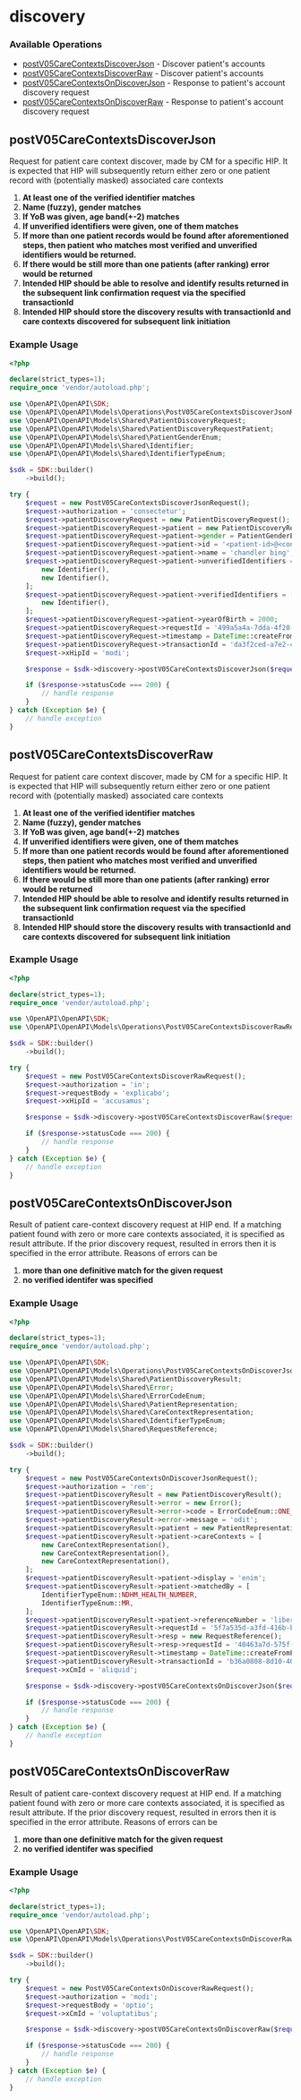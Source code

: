 # discovery

### Available Operations

* [postV05CareContextsDiscoverJson](#postv05carecontextsdiscoverjson) - Discover patient's accounts
* [postV05CareContextsDiscoverRaw](#postv05carecontextsdiscoverraw) - Discover patient's accounts
* [postV05CareContextsOnDiscoverJson](#postv05carecontextsondiscoverjson) - Response to patient's account discovery request
* [postV05CareContextsOnDiscoverRaw](#postv05carecontextsondiscoverraw) - Response to patient's account discovery request

## postV05CareContextsDiscoverJson

Request for patient care context discover, made by CM for a specific HIP. It is expected that HIP will subsequently return either zero or one patient record with (potentially masked) associated care contexts
  1. **At least one of the verified identifier matches**
  2. **Name (fuzzy), gender matches**
  3. **If YoB was given, age band(+-2) matches**
  4. **If unverified identifiers were given, one of them matches**
  5. **If more than one patient records would be found after aforementioned steps, then patient who matches most verified and unverified identifiers would be returned.**
  6. **If there would be still more than one patients (after ranking) error would be returned**
  7. **Intended HIP should be able to resolve and identify results returned in the subsequent link confirmation request via the specified transactionId**
  8. **Intended HIP should store the discovery results with transactionId and care contexts discovered for subsequent link initiation**


### Example Usage

```php
<?php

declare(strict_types=1);
require_once 'vendor/autoload.php';

use \OpenAPI\OpenAPI\SDK;
use \OpenAPI\OpenAPI\Models\Operations\PostV05CareContextsDiscoverJsonRequest;
use \OpenAPI\OpenAPI\Models\Shared\PatientDiscoveryRequest;
use \OpenAPI\OpenAPI\Models\Shared\PatientDiscoveryRequestPatient;
use \OpenAPI\OpenAPI\Models\Shared\PatientGenderEnum;
use \OpenAPI\OpenAPI\Models\Shared\Identifier;
use \OpenAPI\OpenAPI\Models\Shared\IdentifierTypeEnum;

$sdk = SDK::builder()
    ->build();

try {
    $request = new PostV05CareContextsDiscoverJsonRequest();
    $request->authorization = 'consectetur';
    $request->patientDiscoveryRequest = new PatientDiscoveryRequest();
    $request->patientDiscoveryRequest->patient = new PatientDiscoveryRequestPatient();
    $request->patientDiscoveryRequest->patient->gender = PatientGenderEnum::U;
    $request->patientDiscoveryRequest->patient->id = '<patient-id>@<consent-manager-id>';
    $request->patientDiscoveryRequest->patient->name = 'chandler bing';
    $request->patientDiscoveryRequest->patient->unverifiedIdentifiers = [
        new Identifier(),
        new Identifier(),
    ];
    $request->patientDiscoveryRequest->patient->verifiedIdentifiers = [
        new Identifier(),
    ];
    $request->patientDiscoveryRequest->patient->yearOfBirth = 2000;
    $request->patientDiscoveryRequest->requestId = '499a5a4a-7dda-4f20-9b67-e24589627061';
    $request->patientDiscoveryRequest->timestamp = DateTime::createFromFormat('Y-m-d\TH:i:sP', '2021-10-05T00:50:30.305Z');
    $request->patientDiscoveryRequest->transactionId = 'da3f2ced-a7e2-43f2-a574-11faf4b7544e';
    $request->xHipId = 'modi';

    $response = $sdk->discovery->postV05CareContextsDiscoverJson($request);

    if ($response->statusCode === 200) {
        // handle response
    }
} catch (Exception $e) {
    // handle exception
}
```

## postV05CareContextsDiscoverRaw

Request for patient care context discover, made by CM for a specific HIP. It is expected that HIP will subsequently return either zero or one patient record with (potentially masked) associated care contexts
  1. **At least one of the verified identifier matches**
  2. **Name (fuzzy), gender matches**
  3. **If YoB was given, age band(+-2) matches**
  4. **If unverified identifiers were given, one of them matches**
  5. **If more than one patient records would be found after aforementioned steps, then patient who matches most verified and unverified identifiers would be returned.**
  6. **If there would be still more than one patients (after ranking) error would be returned**
  7. **Intended HIP should be able to resolve and identify results returned in the subsequent link confirmation request via the specified transactionId**
  8. **Intended HIP should store the discovery results with transactionId and care contexts discovered for subsequent link initiation**


### Example Usage

```php
<?php

declare(strict_types=1);
require_once 'vendor/autoload.php';

use \OpenAPI\OpenAPI\SDK;
use \OpenAPI\OpenAPI\Models\Operations\PostV05CareContextsDiscoverRawRequest;

$sdk = SDK::builder()
    ->build();

try {
    $request = new PostV05CareContextsDiscoverRawRequest();
    $request->authorization = 'in';
    $request->requestBody = 'explicabo';
    $request->xHipId = 'accusamus';

    $response = $sdk->discovery->postV05CareContextsDiscoverRaw($request);

    if ($response->statusCode === 200) {
        // handle response
    }
} catch (Exception $e) {
    // handle exception
}
```

## postV05CareContextsOnDiscoverJson

Result of patient care-context discovery request at HIP end. If a matching patient found with zero or more care contexts associated, it is specified as result attribute. If the prior discovery request, resulted in errors then it is specified in the error attribute. Reasons of errors can be 
  1. **more than one definitive match for the given request** 
  2. **no verified identifer was specified**


### Example Usage

```php
<?php

declare(strict_types=1);
require_once 'vendor/autoload.php';

use \OpenAPI\OpenAPI\SDK;
use \OpenAPI\OpenAPI\Models\Operations\PostV05CareContextsOnDiscoverJsonRequest;
use \OpenAPI\OpenAPI\Models\Shared\PatientDiscoveryResult;
use \OpenAPI\OpenAPI\Models\Shared\Error;
use \OpenAPI\OpenAPI\Models\Shared\ErrorCodeEnum;
use \OpenAPI\OpenAPI\Models\Shared\PatientRepresentation;
use \OpenAPI\OpenAPI\Models\Shared\CareContextRepresentation;
use \OpenAPI\OpenAPI\Models\Shared\IdentifierTypeEnum;
use \OpenAPI\OpenAPI\Models\Shared\RequestReference;

$sdk = SDK::builder()
    ->build();

try {
    $request = new PostV05CareContextsOnDiscoverJsonRequest();
    $request->authorization = 'rem';
    $request->patientDiscoveryResult = new PatientDiscoveryResult();
    $request->patientDiscoveryResult->error = new Error();
    $request->patientDiscoveryResult->error->code = ErrorCodeEnum::ONE_THOUSAND;
    $request->patientDiscoveryResult->error->message = 'odit';
    $request->patientDiscoveryResult->patient = new PatientRepresentation();
    $request->patientDiscoveryResult->patient->careContexts = [
        new CareContextRepresentation(),
        new CareContextRepresentation(),
        new CareContextRepresentation(),
    ];
    $request->patientDiscoveryResult->patient->display = 'enim';
    $request->patientDiscoveryResult->patient->matchedBy = [
        IdentifierTypeEnum::NDHM_HEALTH_NUMBER,
        IdentifierTypeEnum::MR,
    ];
    $request->patientDiscoveryResult->patient->referenceNumber = 'libero';
    $request->patientDiscoveryResult->requestId = '5f7a535d-a3fd-416b-b069-c97d021fbacd';
    $request->patientDiscoveryResult->resp = new RequestReference();
    $request->patientDiscoveryResult->resp->requestId = '40463a7d-575f-4140-8e76-4ad7334ec1b7';
    $request->patientDiscoveryResult->timestamp = DateTime::createFromFormat('Y-m-d\TH:i:sP', '2022-10-26T00:55:24.466Z');
    $request->patientDiscoveryResult->transactionId = 'b36a0808-8d10-40ef-ada2-00ef0422eb21';
    $request->xCmId = 'aliquid';

    $response = $sdk->discovery->postV05CareContextsOnDiscoverJson($request);

    if ($response->statusCode === 200) {
        // handle response
    }
} catch (Exception $e) {
    // handle exception
}
```

## postV05CareContextsOnDiscoverRaw

Result of patient care-context discovery request at HIP end. If a matching patient found with zero or more care contexts associated, it is specified as result attribute. If the prior discovery request, resulted in errors then it is specified in the error attribute. Reasons of errors can be 
  1. **more than one definitive match for the given request** 
  2. **no verified identifer was specified**


### Example Usage

```php
<?php

declare(strict_types=1);
require_once 'vendor/autoload.php';

use \OpenAPI\OpenAPI\SDK;
use \OpenAPI\OpenAPI\Models\Operations\PostV05CareContextsOnDiscoverRawRequest;

$sdk = SDK::builder()
    ->build();

try {
    $request = new PostV05CareContextsOnDiscoverRawRequest();
    $request->authorization = 'modi';
    $request->requestBody = 'optio';
    $request->xCmId = 'voluptatibus';

    $response = $sdk->discovery->postV05CareContextsOnDiscoverRaw($request);

    if ($response->statusCode === 200) {
        // handle response
    }
} catch (Exception $e) {
    // handle exception
}
```
